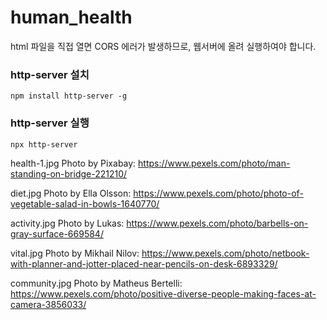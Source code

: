 # human_health

html 파일을 직접 열면 CORS 에러가 발생하므로, 웹서버에 올려 실행하여야 합니다.
### http-server 설치
```
npm install http-server -g
```
### http-server 실행
```
npx http-server
```

health-1.jpg
Photo by Pixabay: https://www.pexels.com/photo/man-standing-on-bridge-221210/

diet.jpg
Photo by Ella Olsson: https://www.pexels.com/photo/photo-of-vegetable-salad-in-bowls-1640770/

activity.jpg
Photo by Lukas: https://www.pexels.com/photo/barbells-on-gray-surface-669584/

vital.jpg
Photo by Mikhail Nilov: https://www.pexels.com/photo/netbook-with-planner-and-jotter-placed-near-pencils-on-desk-6893329/

community.jpg
Photo by Matheus Bertelli: https://www.pexels.com/photo/positive-diverse-people-making-faces-at-camera-3856033/

